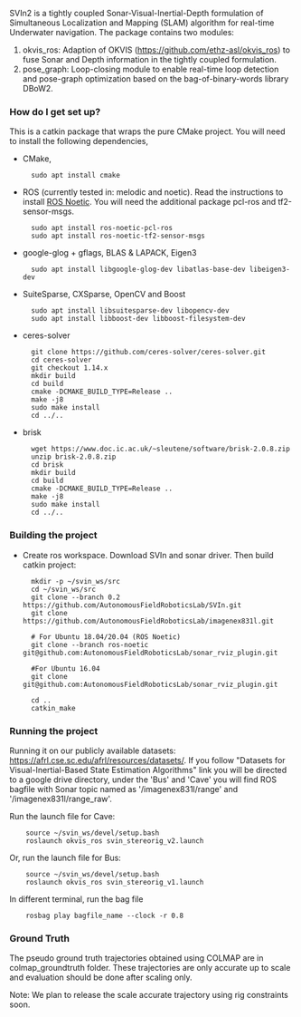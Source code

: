 SVIn2 is a tightly coupled Sonar-Visual-Inertial-Depth formulation of Simultaneous Localization and Mapping (SLAM) algorithm for real-time Underwater navigation. The package contains two modules:

1. okvis_ros: Adaption of OKVIS (<https://github.com/ethz-asl/okvis_ros>) to fuse Sonar and Depth information in the tightly coupled formulation.
2. pose_graph:  Loop-closing module to enable real-time loop detection and pose-graph optimization based on the bag-of-binary-words library DBoW2.

### How do I get set up? ###

This is a catkin package that wraps the pure CMake project.
You will need to install the following dependencies,

* CMake,

        sudo apt install cmake

* ROS (currently tested in: melodic and noetic). Read the instructions to install [ROS Noetic](http://wiki.ros.org/noetic/Installation/Ubuntu). You will need the additional package pcl-ros and tf2-sensor-msgs.

        sudo apt install ros-noetic-pcl-ros
        sudo apt install ros-noetic-tf2-sensor-msgs

* google-glog + gflags, BLAS & LAPACK, Eigen3

        sudo apt install libgoogle-glog-dev libatlas-base-dev libeigen3-dev

* SuiteSparse, CXSparse, OpenCV and Boost

        sudo apt install libsuitesparse-dev libopencv-dev
        sudo apt install libboost-dev libboost-filesystem-dev

* ceres-solver

        git clone https://github.com/ceres-solver/ceres-solver.git
        cd ceres-solver
        git checkout 1.14.x
        mkdir build
        cd build
        cmake -DCMAKE_BUILD_TYPE=Release ..
        make -j8
        sudo make install
        cd ../..

* brisk

        wget https://www.doc.ic.ac.uk/~sleutene/software/brisk-2.0.8.zip
        unzip brisk-2.0.8.zip
        cd brisk
        mkdir build
        cd build
        cmake -DCMAKE_BUILD_TYPE=Release ..
        make -j8
        sudo make install
        cd ../..

### Building the project ###

* Create ros workspace. Download SVIn and sonar driver. Then build catkin project:

        mkdir -p ~/svin_ws/src
        cd ~/svin_ws/src
        git clone --branch 0.2 https://github.com/AutonomousFieldRoboticsLab/SVIn.git
        git clone https://github.com/AutonomousFieldRoboticsLab/imagenex831l.git
        
        # For Ubuntu 18.04/20.04 (ROS Noetic)
        git clone --branch ros-noetic git@github.com:AutonomousFieldRoboticsLab/sonar_rviz_plugin.git
        
        #For Ubuntu 16.04
        git clone git@github.com:AutonomousFieldRoboticsLab/sonar_rviz_plugin.git
        
        cd ..
        catkin_make

### Running the project ###

Running it on our publicly available datasets: <https://afrl.cse.sc.edu/afrl/resources/datasets/>. If you follow "Datasets for Visual-Inertial-Based State Estimation Algorithms" link you will be directed to a google drive directory,  under the 'Bus' and 'Cave' you will find ROS bagfile with Sonar topic named as '/imagenex831l/range' and  '/imagenex831l/range_raw'.

Run the launch file for Cave:

        source ~/svin_ws/devel/setup.bash
        roslaunch okvis_ros svin_stereorig_v2.launch

Or, run the launch file for Bus:

        source ~/svin_ws/devel/setup.bash
        roslaunch okvis_ros svin_stereorig_v1.launch

In different terminal, run the bag file

        rosbag play bagfile_name --clock -r 0.8


### Ground Truth ###
The pseudo ground truth trajectories obtained using COLMAP are in colmap_groundtruth folder. These trajectories are only accurate up to scale and evaluation should be done after scaling only.

Note: We plan to release the scale accurate trajectory using rig constraints soon.
